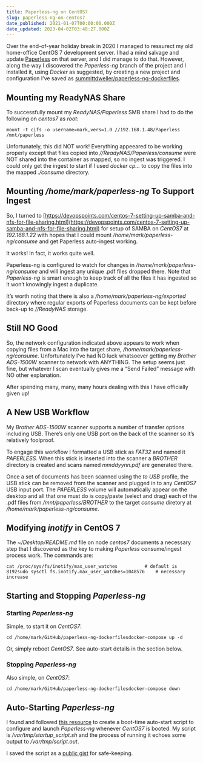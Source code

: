 ```yaml
---
title: Paperless-ng on CentOS7
slug: paperless-ng-on-centos7
date_published: 2021-01-07T00:00:00.000Z
date_updated: 2023-04-02T03:48:27.000Z
---
```


Over the end-of-year holiday break in 2020 I managed to ressurect my old home-office CentOS 7 development server.  I had a mind salvage and update [Paperless](https://github.com/the-paperless-project/paperless) on that server, and I did manage to do that.  However, along the way I discovered the *Paperless-ng* branch of the project and I installed it, using *Docker* as suggested, by creating a new project and configuration I’ve saved as [summittdweller/paperless-ng-dockerfiles](https://github.com/SummittDweller/paperless-ng-dockerfiles).

## Mounting my ReadyNAS Share

To successfully mount my *ReadyNAS/Paperless* SMB share I had to do the following on *centos7* as *root*:

    mount -t cifs -o username=mark,vers=1.0 //192.168.1.48/Paperless /mnt/paperless

Unfortunately, this did NOT work!  Everything appeeared to be working properly except that files copied into *//ReadyNAS/Paperless/consume* were NOT shared into the container as mapped, so no ingest was triggered.  I could only get the ingest to start if I used *docker cp…* to copy the files into the mapped *./consume* directory.

## Mounting */home/mark/paperless-ng* To Support Ingest

So, I turned to [https://devopspoints.com/centos-7-setting-up-samba-and-nfs-for-file-sharing.html](https://devopspoints.com/centos-7-setting-up-samba-and-nfs-for-file-sharing.html) for setup of SAMBA on *CentOS7* at *192.168.1.22* with hopes that I could mount */home/mark/paperless-ng/consume* and get Paperless auto-ingest working.

It works!  In fact, it works quite well.

Paperless-ng is configured to watch for changes in */home/mark/paperless-ng/consume* and will ingest any unique .pdf files dropped there.  Note that *Paperless-ng* is smart enough to keep track of all the files it has ingested so it won’t knowingly ingest a duplicate.

It’s worth noting that there is also a */home/mark/paperless-ng/exported* directory where regular exports of Paperless documents can be kept before back-up to *//ReadyNAS* storage.

## Still NO Good

So, the network configuration indicated above appears to work when copying files from a Mac into the target share, */home/mark/paperless-ng/consume*.  Unfortunately I’ve had NO luck whatsoever getting my *Brother ADS-1500W* scanner to network with ANYTHING.  The setup seems just fine, but whatever I scan eventually gives me a “Send Failed” message with NO other explanation.

After spending many, many, many hours dealing with this I have officially given up!

## A New USB Workflow

My *Brother ADS-1500W* scanner supports a number of transfer options including USB. There’s only one USB port on the back of the scanner so it’s relatively foolproof.

To engage this workflow I formatted a USB stick as *FAT32* and named it *PAPERLESS*.  When this stick is inserted into the scanner a *BROTHER* directory is created and scans named *mmddyynn.pdf* are generated there.

Once a set of documents has been scanned using the *to USB* profile, the USB stick can be removed from the scanner and plugged in to any *CentOS7* USB input port.  The *PAPERLESS* volume will automatically appear on the desktop and all that one must do is copy/paste (select and drag) each of the .pdf files from */mnt/paperless/BROTHER* to the target *consume* diretory at */home/mark/paperless-ng/consume*.

## Modifying *inotify* in CentOS 7

The *~/Desktop/README.md* file on node *centos7* documents a necessary step that I discovered as the key to making *Paperless* consume/ingest process work.  The commands are:

    cat /proc/sys/fs/inotify/max_user_watches          # default is 8192sudo sysctl fs.inotify.max_user_watdhes=1048576    # necessary increase

## Starting and Stopping *Paperless-ng*

### Starting *Paperless-ng*

Simple, to start it on *CentOS7*:

    cd /home/mark/GitHub/paperless-ng-dockerfilesdocker-compose up -d

Or, simply reboot *CentOS7*.  See auto-start details in the section below.

### Stopping *Paperless-ng*

Also simple, on *CentOS7*:

    cd /home/mark/GitHub/paperless-ng-dockerfilesdocker-compose down

## Auto-Starting *Paperless-ng*

I found and followed [this resource](https://www.thegeekdiary.com/centos-rhel-7-how-to-make-custom-script-to-run-automatically-during-boot/) to create a boot-time auto-start script to configure and launch *Paperless-ng* whenever *CentOS7* is booted.  My script is */var/tmp/startup_script.sh* and the process of running it echoes some output to */var/tmp/script.out*.

I saved the script as a [public gist](https://gist.github.com/SummittDweller/9e179f948faf0d30fe8069f684b7d762) for safe-keeping.
